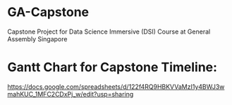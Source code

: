 # GA-Capstone
Capstone Project for Data Science Immersive (DSI) Course at General Assembly Singapore

# Gantt Chart for Capstone Timeline:
https://docs.google.com/spreadsheets/d/122f4RQ9HBKVVaMzI1y4BWJ3wmahKUC_1MFC2CDxPj_w/edit?usp=sharing

